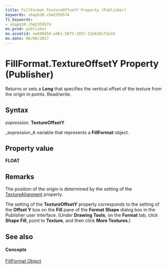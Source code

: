 ```yaml
---
title: FillFormat.TextureOffsetY Property (Publisher)
keywords: vbapb10.chm2359574
f1_keywords:
- vbapb10.chm2359574
ms.prod: publisher
ms.assetid: aa690d54-a4b1-5073-1957-13a638cf3e19
ms.date: 06/08/2017
---
```



# FillFormat.TextureOffsetY Property (Publisher)

Returns or sets a  **Long** that specifies the vertical offset of the texture from the origin in points. Read/write.


## Syntax

 _expression_. **TextureOffsetY**

 _expression_A variable that represents a  **FillFormat** object.


## Property value

 **FLOAT**


## Remarks

The position of the origin is determined by the setting of the  [TextureAlignment](fillformat-texturealignment-property-publisher.md) property.

The setting of the  **TextureOffsetY** property corresponds to the setting of the **Offset Y** box on the **Fill** pane of the **Format Shape** dialog box in the Publisher user interface. (Under **Drawing Tools**, on the  **Format** tab, click **Shape Fill**, point to  **Texture**, and then click  **More Textures**.)


## See also


#### Concepts


 [FillFormat Object](fillformat-object-publisher.md)

